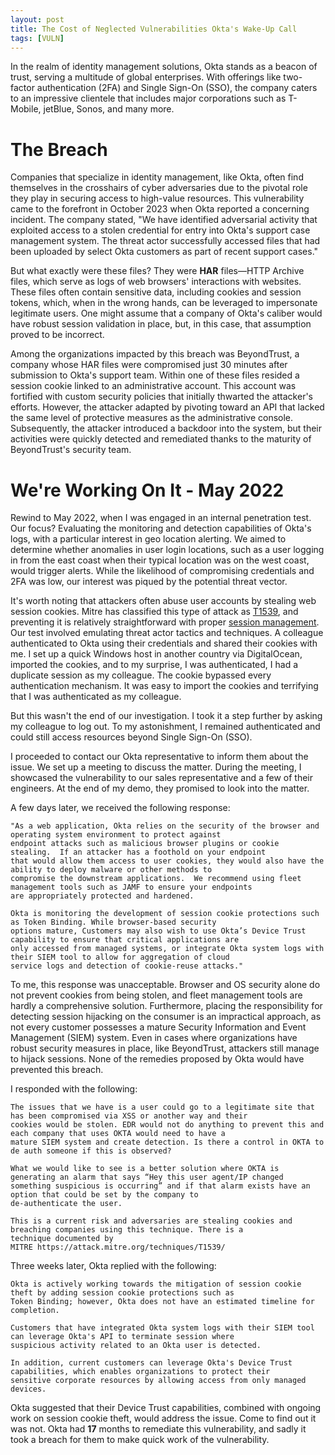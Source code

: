 ```yaml
---
layout: post
title: The Cost of Neglected Vulnerabilities Okta's Wake-Up Call 
tags: [VULN]
---
```


In the realm of identity management solutions, Okta stands as a beacon of trust, serving a multitude of global enterprises. With offerings like two-factor authentication (2FA) and Single Sign-On (SSO), the company caters to an impressive clientele that includes major corporations such as T-Mobile, jetBlue, Sonos, and many more. 
# The Breach
Companies that specialize in identity management, like Okta, often find themselves in the crosshairs of cyber adversaries due to the pivotal role they play in securing access to high-value resources. This vulnerability came to the forefront in October 2023 when Okta reported a concerning incident. The company stated, "We have identified adversarial activity that exploited access to a stolen credential for entry into Okta's support case management system. The threat actor successfully accessed files that had been uploaded by select Okta customers as part of recent support cases."

But what exactly were these files? They were **HAR** files—HTTP Archive files, which serve as logs of web browsers' interactions with websites. These files often contain sensitive data, including cookies and session tokens, which, when in the wrong hands, can be leveraged to impersonate legitimate users. One might assume that a company of Okta's caliber would have robust session validation in place, but, in this case, that assumption proved to be incorrect.

Among the organizations impacted by this breach was BeyondTrust, a company whose HAR files were compromised just 30 minutes after submission to Okta's support team. Within one of these files resided a session cookie linked to an administrative account. This account was fortified with custom security policies that initially thwarted the attacker's efforts. However, the attacker adapted by pivoting toward an API that lacked the same level of protective measures as the administrative console. Subsequently, the attacker introduced a backdoor into the system, but their activities were quickly detected and remediated thanks to the maturity of BeyondTrust's security team.

# We're Working On It - May 2022
Rewind to May 2022, when I was engaged in an internal penetration test. Our focus? Evaluating the monitoring and detection capabilities of Okta's logs, with a particular interest in geo location alerting. We aimed to determine whether anomalies in user login locations, such as a user logging in from the east coast when their typical location was on the west coast, would trigger alerts. While the likelihood of compromising credentials and 2FA was low, our interest was piqued by the potential threat vector.

It's worth noting that attackers often abuse user accounts by stealing web session cookies. Mitre has classified this type of attack as [T1539](https://attack.mitre.org/techniques/T1539/), and preventing it is relatively straightforward with proper [session management](https://cheatsheetseries.owasp.org/cheatsheets/Session_Management_Cheat_Sheet.html). Our test involved emulating threat actor tactics and techniques. A colleague authenticated to Okta using their credentials and shared their cookies with me. I set up a quick Windows host in another country via DigitalOcean, imported the cookies, and to my surprise, I was authenticated, I had a duplicate session as my colleague. The cookie bypassed every authentication mechanism. It was easy to import the cookies and terrifying that I was authenticated as my colleague.

But this wasn't the end of our investigation. I took it a step further by asking my colleague to log out. To my astonishment, I remained authenticated and could still access resources beyond Single Sign-On (SSO).

I proceeded to contact our Okta representative to inform them about the issue. We set up a meeting to discuss the matter. During the meeting, I showcased the vulnerability to our sales representative and a few of their engineers. At the end of my demo, they promised to look into the matter.

A few days later, we received the following response:
```
"As a web application, Okta relies on the security of the browser and operating system environment to protect against
endpoint attacks such as malicious browser plugins or cookie stealing.  If an attacker has a foothold on your endpoint
that would allow them access to user cookies, they would also have the ability to deploy malware or other methods to
compromise the downstream applications.  We recommend using fleet management tools such as JAMF to ensure your endpoints
are appropriately protected and hardened.  
  
Okta is monitoring the development of session cookie protections such as Token Binding. While browser-based security
options mature, Customers may also wish to use Okta’s Device Trust capability to ensure that critical applications are
only accessed from managed systems, or integrate Okta system logs with their SIEM tool to allow for aggregation of cloud
service logs and detection of cookie-reuse attacks."
```

To me, this response was unacceptable. Browser and OS security alone do not prevent cookies from being stolen, and fleet 
management tools are hardly a comprehensive solution. Furthermore, placing the responsibility for detecting session 
hijacking on the consumer is an impractical approach, as not every customer possesses a mature Security Information and 
Event Management (SIEM) system. Even in cases where organizations have robust security measures in place, like BeyondTrust, 
attackers still manage to hijack sessions. None of the remedies proposed by Okta would have prevented this breach.

I responded with the following:
```
The issues that we have is a user could go to a legitimate site that has been compromised via XSS or another way and their
cookies would be stolen. EDR would not do anything to prevent this and each company that uses OKTA would need to have a
mature SIEM system and create detection. Is there a control in OKTA to de auth someone if this is observed?

What we would like to see is a better solution where OKTA is generating an alarm that says “Hey this user agent/IP changed
something suspicious is occurring” and if that alarm exists have an option that could be set by the company to
de-authenticate the user.

This is a current risk and adversaries are stealing cookies and breaching companies using this technique. There is a
technique documented by MITRE https://attack.mitre.org/techniques/T1539/
```

Three weeks later, Okta replied with the following:
```
Okta is actively working towards the mitigation of session cookie theft by adding session cookie protections such as
Token Binding; however, Okta does not have an estimated timeline for completion.

Customers that have integrated Okta system logs with their SIEM tool can leverage Okta's API to terminate session where
suspicious activity related to an Okta user is detected. 

In addition, current customers can leverage Okta's Device Trust capabilities, which enables organizations to protect their
sensitive corporate resources by allowing access from only managed devices.
```

Okta suggested that their Device Trust capabilities, combined with ongoing work on session cookie theft, would address the issue. Come to find out it was not. Okta had **17** months to remediate this vulnerability, and sadly it took a breach for them to make quick work of the vulnerability.  

